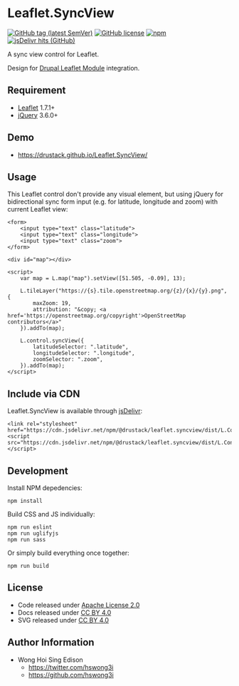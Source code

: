 # Leaflet.SyncView

[![GitHub tag (latest SemVer)](https://img.shields.io/github/v/tag/drustack/Leaflet.SyncView)](https://github.com/drustack/Leaflet.SyncView/tags)
[![GitHub license](https://img.shields.io/github/license/drustack/Leaflet.SyncView)](https://github.com/drustack/Leaflet.SyncView/blob/master/LICENSE)
[![npm](https://img.shields.io/npm/v/@drustack/leaflet.syncview)](https://www.npmjs.com/package/@drustack/leaflet.syncview)
[![jsDelivr hits (GitHub)](https://img.shields.io/jsdelivr/gh/hm/drustack/Leaflet.SyncView)](https://www.jsdelivr.com/package/npm/@drustack/leaflet.syncview)

A sync view control for Leaflet.

Design for [Drupal Leaflet Module](https://www.drupal.org/project/leaflet) integration.

## Requirement

  - [Leaflet](https://github.com/Leaflet/Leaflet) 1.7.1+
  - [jQuery](https://github.com/jquery/jquery) 3.6.0+

## Demo

  - <https://drustack.github.io/Leaflet.SyncView/>

## Usage

This Leaflet control don't provide any visual element, but using jQuery for bidirectional sync form input (e.g. for latitude, longitude and zoom) with current Leaflet view:

    <form>
        <input type="text" class="latitude">
        <input type="text" class="longitude">
        <input type="text" class="zoom">
    </form>
    
    <div id="map"></div>
    
    <script>
        var map = L.map("map").setView([51.505, -0.09], 13);
        
        L.tileLayer("https://{s}.tile.openstreetmap.org/{z}/{x}/{y}.png", {
            maxZoom: 19,
            attribution: "&copy; <a href='https://openstreetmap.org/copyright'>OpenStreetMap contributors</a>"
        }).addTo(map);
        
        L.control.syncView({
            latitudeSelector: ".latitude",
            longitudeSelector: ".longitude",
            zoomSelector: ".zoom",
        }).addTo(map);
    </script>

## Include via CDN

Leaflet.SyncView is available through [jsDelivr](https://www.jsdelivr.com/):

    <link rel="stylesheet" href="https://cdn.jsdelivr.net/npm/@drustack/leaflet.syncview/dist/L.Control.SyncView.min.css">
    <script src="https://cdn.jsdelivr.net/npm/@drustack/leaflet.syncview/dist/L.Control.SyncView.min.js"></script>

## Development

Install NPM depedencies:

    npm install

Build CSS and JS individually:

    npm run eslint
    npm run uglifyjs
    npm run sass

Or simply build everything once together:

    npm run build

## License

  - Code released under [Apache License 2.0](LICENSE)
  - Docs released under [CC BY 4.0](http://creativecommons.org/licenses/by/4.0/)
  - SVG released under [CC BY 4.0](https://fontawesome.com/license/free)

## Author Information

  - Wong Hoi Sing Edison
      - <https://twitter.com/hswong3i>
      - <https://github.com/hswong3i>
